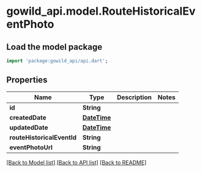 # gowild_api.model.RouteHistoricalEventPhoto

## Load the model package
```dart
import 'package:gowild_api/api.dart';
```

## Properties
Name | Type | Description | Notes
------------ | ------------- | ------------- | -------------
**id** | **String** |  | 
**createdDate** | [**DateTime**](DateTime.md) |  | 
**updatedDate** | [**DateTime**](DateTime.md) |  | 
**routeHistoricalEventId** | **String** |  | 
**eventPhotoUrl** | **String** |  | 

[[Back to Model list]](../README.md#documentation-for-models) [[Back to API list]](../README.md#documentation-for-api-endpoints) [[Back to README]](../README.md)


